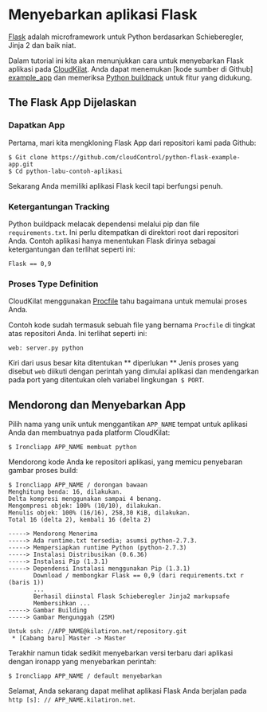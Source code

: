 # Menyebarkan aplikasi Flask
[Flask] adalah microframework untuk Python berdasarkan Schieberegler, Jinja 2 dan baik
niat.

Dalam tutorial ini kita akan menunjukkan cara untuk menyebarkan Flask
aplikasi pada [CloudKilat]. Anda dapat menemukan [kode sumber di Github] [example_app] dan memeriksa [Python buildpack] untuk
fitur yang didukung.

## The Flask App Dijelaskan

### Dapatkan App
Pertama, mari kita mengkloning Flask App dari repositori kami pada Github:

~~~ Pesta
$ Git clone https://github.com/cloudControl/python-flask-example-app.git
$ Cd python-labu-contoh-aplikasi
~~~

Sekarang Anda memiliki aplikasi Flask kecil tapi berfungsi penuh.

### Ketergantungan Tracking
Python buildpack melacak dependensi melalui pip dan file `requirements.txt`. Ini perlu ditempatkan di direktori root dari repositori Anda. Contoh aplikasi hanya menentukan Flask dirinya sebagai ketergantungan dan terlihat seperti ini:

~~~ Pip
Flask == 0,9
~~~

### Proses Type Definition
CloudKilat menggunakan [Procfile] tahu bagaimana untuk memulai proses Anda.

Contoh kode sudah termasuk sebuah file yang bernama `Procfile` di tingkat atas repositori Anda. Ini terlihat seperti ini:

~~~
web: server.py python
~~~

Kiri dari usus besar kita ditentukan ** diperlukan ** Jenis proses yang disebut `web` diikuti dengan perintah yang dimulai aplikasi dan mendengarkan pada port yang ditentukan oleh variabel lingkungan` $ PORT`.

## Mendorong dan Menyebarkan App
Pilih nama yang unik untuk menggantikan `APP_NAME` tempat untuk aplikasi Anda dan membuatnya pada platform CloudKilat:

~~~ Pesta
$ Ironcliapp APP_NAME membuat python
~~~

Mendorong kode Anda ke repositori aplikasi, yang memicu penyebaran gambar proses build:

~~~ Pesta
$ Ironcliapp APP_NAME / dorongan bawaan
Menghitung benda: 16, dilakukan.
Delta kompresi menggunakan sampai 4 benang.
Mengompresi objek: 100% (10/10), dilakukan.
Menulis objek: 100% (16/16), 258,30 KiB, dilakukan.
Total 16 (delta 2), kembali 16 (delta 2)
       
-----> Mendorong Menerima
-----> Ada runtime.txt tersedia; asumsi python-2.7.3.
-----> Mempersiapkan runtime Python (python-2.7.3)
-----> Instalasi Distribusikan (0.6.36)
-----> Instalasi Pip (1.3.1)
-----> Dependensi Instalasi menggunakan Pip (1.3.1)
       Download / membongkar Flask == 0,9 (dari requirements.txt r (baris 1))
       ...
       Berhasil diinstal Flask Schieberegler Jinja2 markupsafe
       Membersihkan ...
-----> Gambar Building
-----> Gambar Mengunggah (25M)
       
Untuk ssh: //APP_NAME@kilatiron.net/repository.git
 * [Cabang baru] Master -> Master

~~~

Terakhir namun tidak sedikit menyebarkan versi terbaru dari aplikasi dengan ironapp yang menyebarkan perintah:

~~~ Pesta
$ Ironcliapp APP_NAME / default menyebarkan
~~~

Selamat, Anda sekarang dapat melihat aplikasi Flask Anda berjalan pada `http [s]: // APP_NAME.kilatiron.net`.

[Flask]: http://flask.pocoo.org/
[CloudKilat]: http://www.cloudkilat.com/
[Python buildpack]: https://github.com/cloudControl/buildpack-python
[Procfile]: /Platform%20Documentation.md/#buildpacks-and-the-procfile
[Example_app]: https://github.com/cloudControl/python-flask-example-app.git
